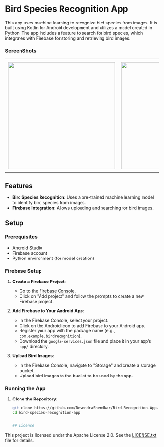 # Bird Species Recognition App

This app uses machine learning to recognize bird species from images. It is built using Kotlin for Android development and utilizes a model created in Python. The app includes a feature to search for bird species, which integrates with Firebase for storing and retrieving bird images.

### ScreenShots
<table>
  <tr>
    <td style="padding: 10px;">
      <img src="https://github.com/user-attachments/assets/84d298e0-9504-433f-9a94-caea77571b02" width="350" />
    </td>
    <td style="padding: 10px;">
      <img src="https://github.com/user-attachments/assets/708dcf15-2893-49d9-ad3b-bfcb44da112e   " width="350" />
    </td>
    <td style="padding: 10px;">
      <img src="https://github.com/user-attachments/assets/05d02a92-22ab-45de-a71c-0cd4929e7a15" width="350" />
    </td>
  </tr>
</table>


## Features

- **Bird Species Recognition**: Uses a pre-trained machine learning model to identify bird species from images.
- **Firebase Integration**: Allows uploading and searching for bird images.

## Setup

### Prerequisites

- Android Studio
- Firebase account
- Python environment (for model creation)

### Firebase Setup

1. **Create a Firebase Project**:
   - Go to the [Firebase Console](https://console.firebase.google.com/).
   - Click on "Add project" and follow the prompts to create a new Firebase project.

2. **Add Firebase to Your Android App**:
   - In the Firebase Console, select your project.
   - Click on the Android icon to add Firebase to your Android app.
   - Register your app with the package name (e.g., `com.example.birdrecognition`).
   - Download the `google-services.json` file and place it in your app’s `app/` directory.

3. **Upload Bird Images**:
   - In the Firebase Console, navigate to "Storage" and create a storage bucket.
   - Upload bird images to the bucket to be used by the app.

### Running the App

1. **Clone the Repository**:
   ```sh
   git clone https://github.com/DevendraShendkar/Bird-Recognition-App.git
   cd bird-species-recognition-app


   ## License

This project is licensed under the Apache License 2.0. See the [LICENSE.txt](LICENSE.txt) file for details.

